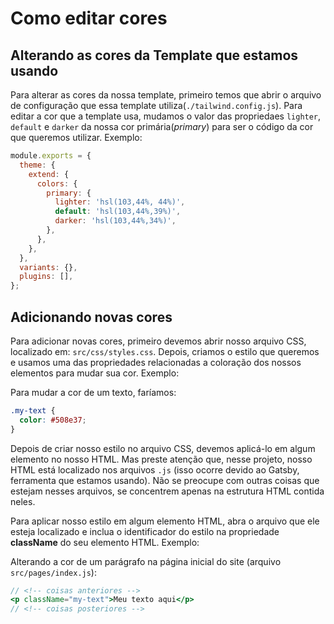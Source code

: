 # Como editar cores

## Alterando as cores da Template que estamos usando

Para alterar as cores da nossa template, primeiro temos que abrir o arquivo de configuração que essa template utiliza(`./tailwind.config.js`). Para editar a cor que a template usa, mudamos o valor das propriedaes `lighter`, `default` e `darker` da nossa cor primária(_primary_) para ser o código da cor que queremos utilizar. Exemplo:

```js
module.exports = {
  theme: {
    extend: {
      colors: {
        primary: {
          lighter: 'hsl(103,44%, 44%)',
          default: 'hsl(103,44%,39%)',
          darker: 'hsl(103,44%,34%)',
        },
      },
    },
  },
  variants: {},
  plugins: [],
};
```

## Adicionando novas cores

Para adicionar novas cores, primeiro devemos abrir nosso arquivo CSS, localizado em: `src/css/styles.css`. Depois, criamos o estilo que queremos e usamos uma das propriedades relacionadas a coloração dos nossos elementos para mudar sua cor. Exemplo:

Para mudar a cor de um texto, faríamos:

```css
.my-text {
  color: #508e37;
}
```

Depois de criar nosso estilo no arquivo CSS, devemos aplicá-lo em algum elemento no nosso HTML. Mas preste atenção que, nesse projeto, nosso HTML está localizado nos arquivos `.js` (isso ocorre devido ao Gatsby, ferramenta que estamos usando). Não se preocupe com outras coisas que estejam nesses arquivos, se concentrem apenas na estrutura HTML contida neles.

Para aplicar nosso estilo em algum elemento HTML, abra o arquivo que ele esteja localizado e inclua o identificador do estilo na propriedade **className** do seu elemento HTML. Exemplo:

Alterando a cor de um parágrafo na página inicial do site (arquivo `src/pages/index.js`):

```jsx
// <!-- coisas anteriores -->
<p className="my-text">Meu texto aqui</p>
// <!-- coisas posteriores -->
```
